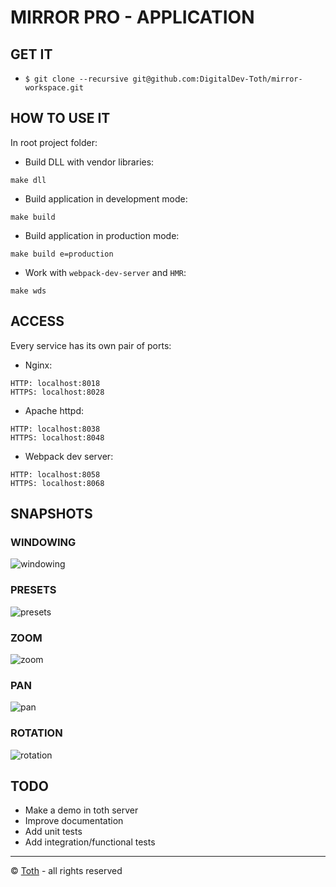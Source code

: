 MIRROR PRO - APPLICATION
===

GET IT
---
- `$ git clone --recursive git@github.com:DigitalDev-Toth/mirror-workspace.git`

HOW TO USE IT
---
In root project folder:

- Build DLL with vendor libraries:
```
make dll
```
- Build application in development mode:
```
make build
```
- Build application in production mode:
```
make build e=production
```
- Work with `webpack-dev-server` and `HMR`:
```
make wds
```

ACCESS
---
Every service has its own pair of ports:
- Nginx:
```
HTTP: localhost:8018
HTTPS: localhost:8028
```
- Apache httpd:
```
HTTP: localhost:8038
HTTPS: localhost:8048
```
- Webpack dev server:
```
HTTP: localhost:8058
HTTPS: localhost:8068
```

SNAPSHOTS
---
### WINDOWING
![windowing](https://lh3.googleusercontent.com/l6sZOgN0raLRjvLa4lOCeBVFwuaNDwpxwwgj4PE5Tu-7S1srepkLZOO_IdAentdoWPq7ht0TvUexNQ45WvVxHgChTRdO3syxDEmtYyGII-Pe14djasEfnSIDR0oqR2nrt_a2hjvQ0xcj9CO3y-Cad864Xk6I2tLEgzt1mx0xfbky7kvkNHmO5KOzclvmvNPAtdFLybu9Fwn1jstwFxLPwQR26GauKnKj60bHjU0YM2_I8raCmOcfIxS3KBAWH1pzRMnC1_kuVE6X2t7LHY5TILHa7ZTj59gC41KghXFtF_fs4neD1w9C-1AjKFOsw_O-dpxzU3gr45FsBH2KRVS0sKcPmRha-Qj-B1vqvcHyy9LzEMpq95F-S-SX4zQZGZGGhtW7hGPHOX_m5aLHWecgcZUi8gj3DSRUY5W2WpTzR_SM9VPT931rQZMOyeOBnASOHGNXWHbYH5z6Y4EIO2gk3WKOznlQ4uFgX5c3Oi2fgAYxZTbK3LC6JSz4FqDkhmMQDeb886491EVFT6v_IekdD8Cd_HpSKNrBpwOIuaPh5JIysiKnCNbp3fFvFNmxulKtXTNFBGMS=w1227-h670)
### PRESETS
![presets](https://lh3.googleusercontent.com/8drcCJgchl8OA2nW9o4VymvDtlZxsMLDCvUVVp9ygShxtRgQdOsqRg-m1XSyvYq7P5k9sV7ya5q8L6fztD7KPSQsrz9fcP_93lp1vkkc2lPzlrdISiOlzwVnwcQvYqHi4YPcKYXAU3iWYd7XcVr6TdGW7M9ftJscIRDjmSeLDp8YYkB6FHzLN6TpAenKVbxLkpLGC5gWjVrpWnXiB2m6vPQaXu7DiwcdNQGW5cQLT4gucYuLUISJUEWNkIKvAId22D8ZgPL7ZuByxTyN1eks1iWnPIhboUsZAyxfpKCGDIA3CfYJGKewPWYwGKVl5RRBnA5i9tPYrWUxnVCntxvwOVHtSX06ONgaPP4DN1AdMUUOS5-oCuRYeFZMWsLTqpw4j85yUbrOyczQXc3hjPegnovRqKlGiEeURs3YfPJv0qm1a5bGkNwXBsckQfZKr-L_AdTEEGuN2iohIJhmrtL2P1h6XKQpi3o2Jyz5lBr4G0D5Pe-IoHa1R6mQ4TH9yXVCkX2_T5b4GdHbIGwOYO5wj3IP24jcG2iNtHcw4hf_ezryc3OdTabun8Cq4b5FiH2AbG78q-xh=w1227-h670)
### ZOOM
![zoom](https://lh3.googleusercontent.com/GcWnvYR5z0erPy4K0BqKdjEiwlg1RqBA3XQV8VsKwKna3cJgRq_IIyQm2vqLcBRzwVPq394edk2xJDETxmqmzct8-Bi3fhy-0p77JV7rxsQ3bOh32N5Tcjg3WJHSO49U3W7aiCSJpClC9_M9Gkfgku_ux-kCzK_uDtEwuzUVpY2U5mbLRZU3OZrZR-uAV2QBLEZbK3FUTLZweuF4D9B69m2Va0YOB6UpUcl_DlAc9BFJ3Gm_hbiHXYxg4lrOImlMbIXQh5yoqtWdpLLaDTBVk_rhdj6AOkjmU5VKMEHIznaqzSehs8zXyq_Ip3aP6myd9chFklARYLN9i9hcLNu0kLHx7e1Nw1SoBxzKvQzzPEaz1Vs5b5L-NB0UOzl2fIbumgk9WHSHv8sWC-lJgkzizJPxz8Egxxac7j6JnSUqTQe_tVvBOb2jwxNdqBjSezrKRoOO9xpxKXTUqAhjWiHV-W6rzHKIywkUSEm-nfxMLOuGwvbuduQpvjlGwRBAqvDYR1MiiLf6fH8EN5SwAwcpukIXTr3slsYf2S8b0XEVCNy0osKxccSkXgt4FlYgn_b-SKBMd46c=w1227-h670)
### PAN
![pan](https://lh3.googleusercontent.com/B7c_3hDFvTg_MoAQ3SauTb8Mb55-P7Agw6lonzDdgvWw4TDSPlAA92-6X95SFknWoaqxrv7CEHVm6kWRcGeqHtv8Rv-Qnhmu3FfSaLoye4btxHbkKKxyeG9TbjVNNiiRKnMk3Tz_W1g4uWjDn_V2FPjCzZ-YaJGGZrA6ZIAM8SJGrgNFVv0y_X98Fw6fV1oYsW2QlsgLohWxS4_U8Keg6XymHb16WG_Nk6wzUegRHuqdAUkw2yvCM6Dc_sQvlhH1l0a0WjQ17S1p8ztYiI4MjyYdTMpnHDHBjDJZBwQH3UKMM9LjXGrHioeMTHJi92OTBx-5dr82-KC5w5kFH9j31ufNw4ZLVpkt1nXoh37Q3Iwn9MyKWHaUu_3vi1xUN0rHDJJRuwCnlMJ2NIatawKUVpFPutcHZCd8R6308GNwUrcdUZr0-VZCE1f0F3IlcStzcKdl_69V6bxDY7BU0IW6Eo9luKkqUFCRcCPwmkoLwwXMXREB_xbN-sgA0Et9n8xrDsj6N_yAUqvJekucOd8qSMGxP-Quje8H2z-T1MC2wZgijUNDlmy82mWmIybALWaCS9jJ121Y=w1227-h670)
### ROTATION
![rotation](https://lh3.googleusercontent.com/NuFbL3yyc6nh2t2zaztzMFXABkFwNJsSvB8FEZNzzeqEhAqtEPyVX0jYKlxr71SfWy7LFySdSWw9o0QHdtT3dcnSv8Xlx_NAdHzO-JREr4PG2dv5RjGhvpzd3RlN1IWZQRpHZ0n38QB9EjlIZ55PSLfGnm4RWHjmgpz7dlpJt5WGAQ97uYj5JXEVLqf3NaGD44LWknC-8AriNVNl3DNJxJkE6fVN2WMQrSH4C0FA5Rcz9IbeHEAAm2FYta3m2xan2Rq4XPjfnaEMkbU6nXRJKSOT0-FTcZlWnmhhtDkVMHSFkrmW0G9VwW-Kg7HgcVHQomQMcYzP_L13tw4FjPKEMoTM_ORShwgCJsaIC_J8Sb1U7e1UdB-hNKVjkd1dpDrvBkP7dd0ketA3mIinhjMqnOLJorLBw3jl3IsQT9BfrO7wvVF4jkvRGpRTSMQ0jcjfv1qAHg6GiENM3VCt6njAkbp8uUr-CReZk8LafLs_syvlw1Cunr9siv5H09L975x7wXhtoymK4puwHzZSnaiihUpxhD-ZRp4TrN6oKCg4zl8NJ0lDaFatS0Hso8gUQ1NeIXV7S8AX=w1227-h670)

TODO
---
- Make a demo in toth server
- Improve documentation
- Add unit tests
- Add integration/functional tests

***
© [Toth](http://www.toth.life) - all rights reserved
